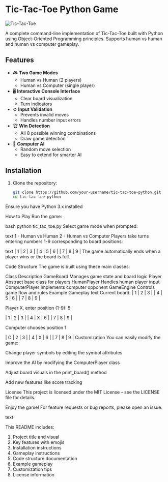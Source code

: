 # Tic-Tac-Toe Python Game

![Tic-Tac-Toe](https://upload.wikimedia.org/wikipedia/commons/thumb/3/32/Tic_tac_toe.svg/200px-Tic_tac_toe.svg.png)

A complete command-line implementation of Tic-Tac-Toe built with Python using Object-Oriented Programming principles. Supports human vs human and human vs computer gameplay.

## Features

- 🎮 **Two Game Modes**
  - Human vs Human (2 players)
  - Human vs Computer (single player)
- 🖥️ **Interactive Console Interface**
  - Clear board visualization
  - Turn indicators
- ⚙️ **Input Validation**
  - Prevents invalid moves
  - Handles number input errors
- 🏆 **Win Detection**
  - All 8 possible winning combinations
  - Draw game detection
- 🤖 **Computer AI**
  - Random move selection
  - Easy to extend for smarter AI

## Installation

1. Clone the repository:
   ```bash
   git clone https://github.com/your-username/tic-tac-toe-python.git
   cd tic-tac-toe-python
Ensure you have Python 3.x installed

How to Play
Run the game:

bash
python tic_tac_toe.py
Select game mode when prompted:

text
1 - Human vs Human
2 - Human vs Computer
Players take turns entering numbers 1-9 corresponding to board positions:

text
| 1 | 2 | 3 |
| 4 | 5 | 6 |
| 7 | 8 | 9 |
The game automatically ends when a player wins or the board is full.

Code Structure
The game is built using these main classes:

Class	Description
GameBoard	Manages game state and board logic
Player	Abstract base class for players
HumanPlayer	Handles human player input
ComputerPlayer	Implements computer opponent
GameEngine	Controls game flow and rules
Example Gameplay
text
Current board:
| 1 | 2 | 3 |
| 4 | 5 | 6 |
| 7 | 8 | 9 |

Player X, enter position (1-9): 5

| 1 | 2 | 3 |
| 4 | X | 6 |
| 7 | 8 | 9 |

Computer chooses position 1

| O | 2 | 3 |
| 4 | X | 6 |
| 7 | 8 | 9 |
Customization
You can easily modify the game:

Change player symbols by editing the symbol attributes

Improve the AI by modifying the ComputerPlayer class

Adjust board visuals in the print_board() method

Add new features like score tracking

License
This project is licensed under the MIT License - see the LICENSE file for details.

Enjoy the game! For feature requests or bug reports, please open an issue.

text

This README includes:
1. Project title and visual
2. Key features with emojis
3. Installation instructions
4. Gameplay instructions
5. Code structure documentation
6. Example gameplay
7. Customization tips
8. License information